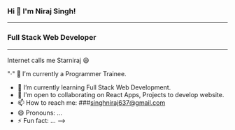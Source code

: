 ### Hi 👋 I'm Niraj Singh! <hr>
### Full Stack Web Developer <hr>
Internet calls me Starniraj :smile:

"⋅" 🔭 I’m currently a Programmer Trainee.
- 🌱 I’m currently learning Full Stack Web Development.
- 👯 I'm open to collaborating on React Apps, Projects to develop website.
- 📫 How to reach me: ###singhniraj637@gmail.com
- 😄 Pronouns: ...
- ⚡ Fun fact: ...
-->
